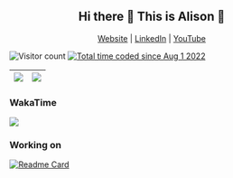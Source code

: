 <h2 align="center"> Hi there 👋 This is Alison 🥰</h2>
  
<p align="center">
  <a href="http://alisonggggg.com/">Website</a> | <a href="https://www.linkedin.com/in/alisonliwenhuang/">LinkedIn</a> | <a href="https://www.youtube.com/channel/UC78ZXf4LLCj0Yw4Lg3MHgdQ">YouTube</a>
</p>

![Visitor count](https://shields-io-visitor-counter.herokuapp.com/badge?page=README)
<a href="https://wakatime.com/@4f48c9db-fbf2-48dc-be5e-5d990092653c"><img src="https://wakatime.com/badge/user/4f48c9db-fbf2-48dc-be5e-5d990092653c.svg" alt="Total time coded since Aug 1 2022" /></a>

<a href="https://github.com/alisongh?tab=repositories"><img src="https://github-readme-stats.vercel.app/api?username=alisongh&theme=buefy&count_private=true&hide=contribs,prs&hide_border=true"></a> |  <a href="https://github.com/alisongh?tab=repositories"><img src="https://github-readme-stats.vercel.app/api/top-langs/?username=alisongh&langs_count=6&layout=compact&hide_border=true"></a>
| ------------- | ------------- |

<h3> WakaTime</h3>
<a href="https://github.com/alisongh?tab=repositories"><img src="https://github-readme-stats.vercel.app/api/wakatime?username=alisongh)"></a>

<!--
**alisongh/alisongh** is a ✨ _special_ ✨ repository because its `README.md` (this file) appears on your GitHub profile.


Here are some ideas to get you started:

- 🔭 I’m currently working on ...
- 🌱 I’m currently learning ...
- 👯 I’m looking to collaborate on ...
- 🤔 I’m looking for help with ...
- 💬 Ask me about ...
- 📫 How to reach me: ...
- 😄 Pronouns: ...
- ⚡ Fun fact: ...
-->

<h3> Working on</h3>

[![Readme Card](https://github-readme-stats.vercel.app/api/pin/?username=alisongh&repo=Mining-Massive-Datasets)](https://github.com/alisongh/Mining-Massive-Datasets)

